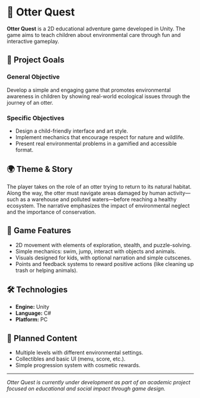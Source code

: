 # 🦦 Otter Quest

**Otter Quest** is a 2D educational adventure game developed in Unity. The game aims to teach children about environmental care through fun and interactive gameplay.

## 🎯 Project Goals

### General Objective
Develop a simple and engaging game that promotes environmental awareness in children by showing real-world ecological issues through the journey of an otter.

### Specific Objectives
- Design a child-friendly interface and art style.
- Implement mechanics that encourage respect for nature and wildlife.
- Present real environmental problems in a gamified and accessible format.

## 🌍 Theme & Story

The player takes on the role of an otter trying to return to its natural habitat. Along the way, the otter must navigate areas damaged by human activity—such as a warehouse and polluted waters—before reaching a healthy ecosystem. The narrative emphasizes the impact of environmental neglect and the importance of conservation.

## 🧩 Game Features

- 2D movement with elements of exploration, stealth, and puzzle-solving.
- Simple mechanics: swim, jump, interact with objects and animals.
- Visuals designed for kids, with optional narration and simple cutscenes.
- Points and feedback systems to reward positive actions (like cleaning up trash or helping animals).

## 🛠️ Technologies

- **Engine:** Unity
- **Language:** C#
- **Platform:** PC

## 📌 Planned Content

- Multiple levels with different environmental settings.
- Collectibles and basic UI (menu, score, etc.).
- Simple progression system with cosmetic rewards.

---

*Otter Quest is currently under development as part of an academic project focused on educational and social impact through game design.*
